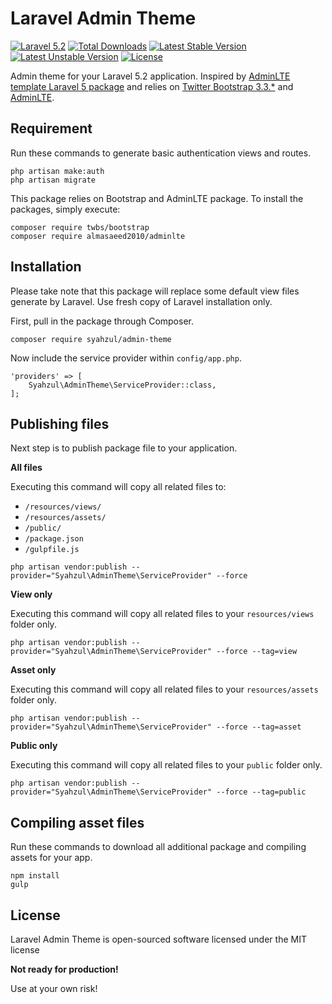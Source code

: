 # Laravel Admin Theme

[![Laravel 5.2](https://img.shields.io/badge/Laravel-5.2-orange.svg?style=flat)](http://laravel.com)
[![Total Downloads](https://poser.pugx.org/syahzul/admin-theme/downloads?format=flat)](https://packagist.org/packages/syahzul/admin-theme)
[![Latest Stable Version](https://poser.pugx.org/syahzul/admin-theme/v/stable?format=flat)](https://packagist.org/packages/syahzul/admin-theme)
[![Latest Unstable Version](https://poser.pugx.org/syahzul/admin-theme/v/unstable?format=flat)](https://packagist.org/packages/syahzul/admin-theme)
[![License](https://poser.pugx.org/syahzul/admin-theme/license?format=flat)](https://packagist.org/packages/syahzul/admin-theme)

Admin theme for your Laravel 5.2 application. Inspired by [AdminLTE template Laravel 5 package](https://github.com/acacha/adminlte-laravel) and relies
on [Twitter Bootstrap 3.3.*](https://github.com/twbs/bootstrap) and [AdminLTE](https://github.com/almasaeed2010/AdminLTE).

## Requirement

Run these commands to generate basic authentication views and routes.

```
php artisan make:auth
php artisan migrate
```

This package relies on Bootstrap and AdminLTE package. To install the packages, simply execute:

```
composer require twbs/bootstrap
composer require almasaeed2010/adminlte
```

## Installation

Please take note that this package will replace some default view files generate by Laravel. Use fresh
copy of Laravel installation only.

First, pull in the package through Composer.

```
composer require syahzul/admin-theme
```

Now include the service provider within `config/app.php`.

```
'providers' => [
    Syahzul\AdminTheme\ServiceProvider::class,
];
```

## Publishing files

Next step is to publish package file to your application.

**All files**

Executing this command will copy all related files to:
* `/resources/views/`
* `/resources/assets/`
* `/public/`
* `/package.json`
* `/gulpfile.js`

```
php artisan vendor:publish --provider="Syahzul\AdminTheme\ServiceProvider" --force
```

**View only**

Executing this command will copy all related files to your ```resources/views``` folder only.

```
php artisan vendor:publish --provider="Syahzul\AdminTheme\ServiceProvider" --force --tag=view
```

**Asset only**

Executing this command will copy all related files to your ```resources/assets``` folder only.

```
php artisan vendor:publish --provider="Syahzul\AdminTheme\ServiceProvider" --force --tag=asset
```

**Public only**

Executing this command will copy all related files to your ```public``` folder only.

```
php artisan vendor:publish --provider="Syahzul\AdminTheme\ServiceProvider" --force --tag=public
```

## Compiling asset files

Run these commands to download all additional package and compiling assets for your app.

```
npm install
gulp
```
## License

Laravel Admin Theme is open-sourced software licensed under the MIT license

**Not ready for production!**

Use at your own risk!

